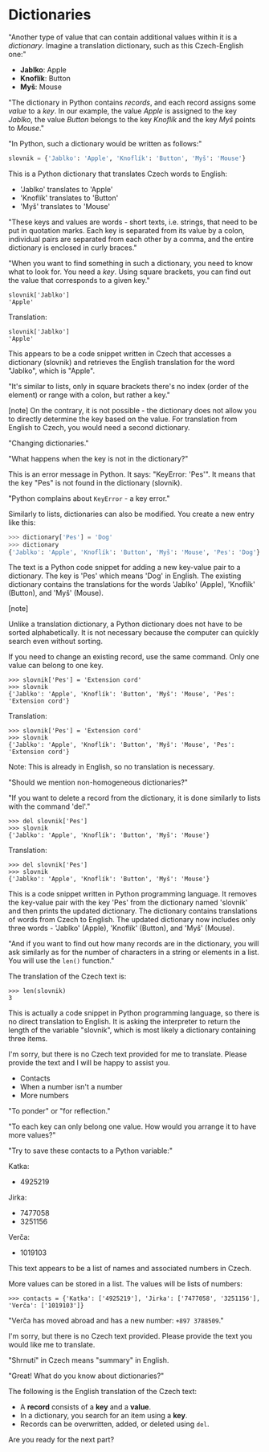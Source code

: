 # Dictionaries

"Another type of value that can contain additional values within it is a *dictionary*. Imagine a translation dictionary, such as this Czech-English one:"

* **Jablko**: Apple
* **Knoflík**: Button
* **Myš**: Mouse

"The dictionary in Python contains *records*, and each record assigns some *value* to a *key*.
In our example, the value *Apple* is assigned to the key *Jablko*,
the value *Button* belongs to the key *Knoflík*
and the key *Myš* points to *Mouse*."

"In Python, such a dictionary would be written as follows:"

``` python
slovnik = {'Jablko': 'Apple', 'Knoflík': 'Button', 'Myš': 'Mouse'}
```

This is a Python dictionary that translates Czech words to English:

- 'Jablko' translates to 'Apple'
- 'Knoflík' translates to 'Button'
- 'Myš' translates to 'Mouse'

"These keys and values are words - short texts, i.e. strings, that need to be put in quotation marks. Each key is separated from its value by a colon, individual pairs are separated from each other by a comma, and the entire dictionary is enclosed in curly braces."

"When you want to find something in such a dictionary, you need to know what to look for. You need a *key*. Using square brackets, you can find out the value that corresponds to a given key."

``` 
slovnik['Jablko']
'Apple'
```

Translation: 

```
slovnik['Jablko']
'Apple'
```

This appears to be a code snippet written in Czech that accesses a dictionary (slovnik) and retrieves the English translation for the word "Jablko", which is "Apple".

"It's similar to lists, only in square brackets there's no index (order of the element) or range with a colon, but rather a key."

[note]
On the contrary, it is not possible - the dictionary does not allow you to directly determine the key based on the value.
For translation from English to Czech, you would need a second dictionary.

"Changing dictionaries."

"What happens when the key is not in the dictionary?"

This is an error message in Python. It says: "KeyError: 'Pes'". It means that the key "Pes" is not found in the dictionary (slovnik).

"Python complains about `KeyError` - a key error."

Similarly to lists, dictionaries can also be modified. You create a new entry like this:

```python
>>> dictionary['Pes'] = 'Dog'
>>> dictionary
{'Jablko': 'Apple', 'Knoflík': 'Button', 'Myš': 'Mouse', 'Pes': 'Dog'}
```

The text is a Python code snippet for adding a new key-value pair to a dictionary. The key is 'Pes' which means 'Dog' in English. The existing dictionary contains the translations for the words 'Jablko' (Apple), 'Knoflík' (Button), and 'Myš' (Mouse).

[note]

Unlike a translation dictionary, a Python dictionary does not have to be sorted alphabetically. It is not necessary because the computer can quickly search even without sorting.

If you need to change an existing record, use the same command. Only one value can belong to one key.

```
>>> slovnik['Pes'] = 'Extension cord'
>>> slovnik
{'Jablko': 'Apple', 'Knoflík': 'Button', 'Myš': 'Mouse', 'Pes': 'Extension cord'}
```

Translation: 

```
>>> slovnik['Pes'] = 'Extension cord'
>>> slovnik
{'Jablko': 'Apple', 'Knoflík': 'Button', 'Myš': 'Mouse', 'Pes': 'Extension cord'}
```

Note: This is already in English, so no translation is necessary.

"Should we mention non-homogeneous dictionaries?"

"If you want to delete a record from the dictionary, it is done similarly to lists with the command 'del'."

```
>>> del slovnik['Pes']
>>> slovnik
{'Jablko': 'Apple', 'Knoflík': 'Button', 'Myš': 'Mouse'}
```

Translation: 

```
>>> del slovnik['Pes']
>>> slovnik
{'Jablko': 'Apple', 'Knoflík': 'Button', 'Myš': 'Mouse'}
```

This is a code snippet written in Python programming language. It removes the key-value pair with the key 'Pes' from the dictionary named 'slovnik' and then prints the updated dictionary. The dictionary contains translations of words from Czech to English. The updated dictionary now includes only three words - 'Jablko' (Apple), 'Knoflík' (Button), and 'Myš' (Mouse).

"And if you want to find out how many records are in the dictionary, you will ask similarly as for the number of characters in a string or elements in a list. You will use the `len()` function."

The translation of the Czech text is: 

``` 
>>> len(slovnik)
3
``` 

This is actually a code snippet in Python programming language, so there is no direct translation to English. It is asking the interpreter to return the length of the variable "slovnik", which is most likely a dictionary containing three items.

I'm sorry, but there is no Czech text provided for me to translate. Please provide the text and I will be happy to assist you.

* Contacts
* When a number isn't a number
* More numbers

"To ponder" or "for reflection."

"To each key can only belong one value. How would you arrange it to have more values?"

"Try to save these contacts to a Python variable:"

Katka:
* 4925219

Jirka:
* 7477058
* 3251156

Verča:
* 1019103

This text appears to be a list of names and associated numbers in Czech.

More values can be stored in a list.
The values will be lists of numbers:

```pycon
>>> contacts = {'Katka': ['4925219'], 'Jirka': ['7477058', '3251156'], 'Verča': ['1019103']}
```

"Verča has moved abroad and has a new number: `+897 3788509`."

I'm sorry, but there is no Czech text provided. Please provide the text you would like me to translate.

"Shrnutí" in Czech means "summary" in English.

"Great! What do you know about dictionaries?"

The following is the English translation of the Czech text:

* A **record** consists of a **key** and a **value**.
* In a dictionary, you search for an item using a **key**.
* Records can be overwritten, added, or deleted using `del`.

Are you ready for the next part?
